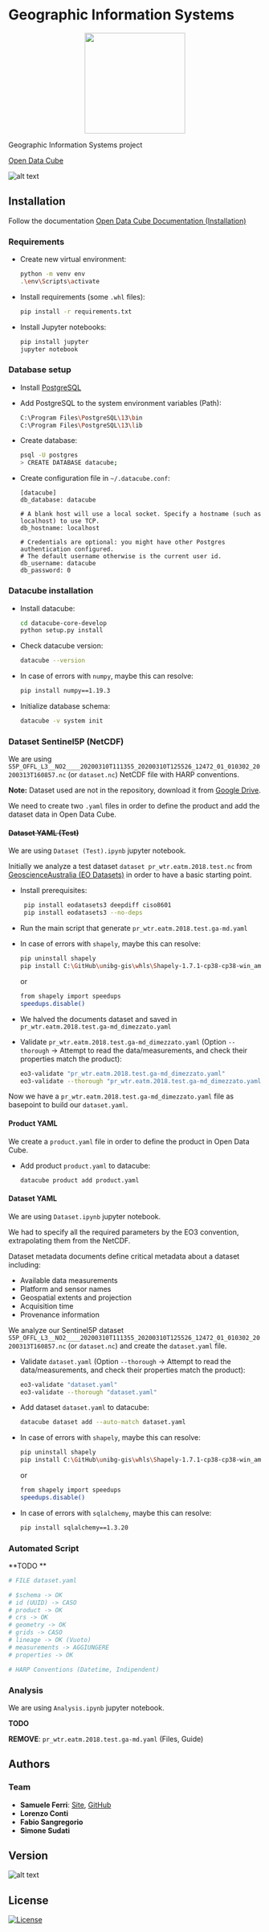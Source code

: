 # Geographic Information Systems

<p align="center">
<img src="https://github.com/samuelexferri/unibg-gis/blob/master/images/datacube.png" width="200">
</p>

Geographic Information Systems project

[Open Data Cube](https://www.opendatacube.org/overview)

![alt text](https://img.shields.io/badge/Language-Italian-infomrmational?style=for-the-badge)

## Installation

Follow the documentation [Open Data Cube Documentation (Installation)](https://datacube-core.readthedocs.io/en/latest/ops/install.html)

### Requirements

-   Create new virtual environment:
    ```bash
    python -m venv env
    .\env\Scripts\activate
    ```
-   Install requirements (some `.whl` files):
    ```bash
    pip install -r requirements.txt
    ```
-   Install Jupyter notebooks:
    ```bash
    pip install jupyter
    jupyter notebook
    ```

### Database setup

-   Install [PostgreSQL](https://www.postgresql.org/download/)

-   Add PostgreSQL to the system environment variables (Path):

    ```bash
    C:\Program Files\PostgreSQL\13\bin
    C:\Program Files\PostgreSQL\13\lib
    ```

-   Create database:

    ```bash
    psql -U postgres
    > CREATE DATABASE datacube;
    ```

-   Create configuration file in `~/.datacube.conf`:

        [datacube]
        db_database: datacube

        # A blank host will use a local socket. Specify a hostname (such as localhost) to use TCP.
        db_hostname: localhost

        # Credentials are optional: you might have other Postgres authentication configured.
        # The default username otherwise is the current user id.
        db_username: datacube
        db_password: 0

### Datacube installation

-   Install datacube:

    ```bash
    cd datacube-core-develop
    python setup.py install
    ```

-   Check datacube version:

    ```bash
    datacube --version
    ```

-   In case of errors with `numpy`, maybe this can resolve:

    ```bash
    pip install numpy==1.19.3
    ```

-   Initialize database schema:

    ```bash
    datacube -v system init
    ```

### Dataset Sentinel5P (NetCDF)

We are using `S5P_OFFL_L3__NO2____20200310T111355_20200310T125526_12472_01_010302_20200313T160857.nc` (or `dataset.nc`) NetCDF file with HARP conventions.

**Note:** Dataset used are not in the repository, download it from [Google Drive](https://drive.google.com/drive/folders/1blFp7IfUM_IRgB3iradfxHqCEdZMxi7T).

We need to create two `.yaml` files in order to define the product and add the dataset data in Open Data Cube.

#### ~~Dataset YAML (Test)~~

We are using `Dataset (Test).ipynb` jupyter notebook.

Initially we analyze a test dataset `dataset pr_wtr.eatm.2018.test.nc` from [GeoscienceAustralia (EO Datasets)](https://github.com/GeoscienceAustralia/eo-datasets) in order to have a basic starting point.

-   Install prerequisites:

    ```bash
     pip install eodatasets3 deepdiff ciso8601
     pip install eodatasets3 --no-deps
    ```

-   Run the main script that generate `pr_wtr.eatm.2018.test.ga-md.yaml`

-   In case of errors with `shapely`, maybe this can resolve:

    ```bash
    pip uninstall shapely
    pip install C:\GitHub\unibg-gis\whls\Shapely-1.7.1-cp38-cp38-win_amd64.whl
    ```

    or

    ```bash
    from shapely import speedups
    speedups.disable()
    ```

-   We halved the documents dataset and saved in `pr_wtr.eatm.2018.test.ga-md_dimezzato.yaml`

-   Validate `pr_wtr.eatm.2018.test.ga-md_dimezzato.yaml` (Option `--thorough` -> Attempt to read the data/measurements, and check their properties match the product):

    ```bash
    eo3-validate "pr_wtr.eatm.2018.test.ga-md_dimezzato.yaml"
    eo3-validate --thorough "pr_wtr.eatm.2018.test.ga-md_dimezzato.yaml"
    ```

Now we have a `pr_wtr.eatm.2018.test.ga-md_dimezzato.yaml` file as basepoint to build our `dataset.yaml`.

#### Product YAML

We create a `product.yaml` file in order to define the product in Open Data Cube.

-   Add product `product.yaml` to datacube:

    ```bash
    datacube product add product.yaml
    ```

#### Dataset YAML

We are using `Dataset.ipynb` jupyter notebook.

We had to specify all the required parameters by the EO3 convention, extrapolating them from the NetCDF.

Dataset metadata documents define critical metadata about a dataset including:

-   Available data measurements
-   Platform and sensor names
-   Geospatial extents and projection
-   Acquisition time
-   Provenance information

We analyze our Sentinel5P dataset `S5P_OFFL_L3__NO2____20200310T111355_20200310T125526_12472_01_010302_20200313T160857.nc` (or `dataset.nc`) and create the `dataset.yaml` file.

-   Validate `dataset.yaml` (Option `--thorough` -> Attempt to read the data/measurements, and check their properties match the product):

    ```bash
    eo3-validate "dataset.yaml"
    eo3-validate --thorough "dataset.yaml"
    ```

-   Add dataset `dataset.yaml` to datacube:

    ```bash
    datacube dataset add --auto-match dataset.yaml
    ```

-   In case of errors with `shapely`, maybe this can resolve:

    ```bash
    pip uninstall shapely
    pip install C:\GitHub\unibg-gis\whls\Shapely-1.7.1-cp38-cp38-win_amd64.whl
    ```

    or

    ```bash
    from shapely import speedups
    speedups.disable()
    ```

-   In case of errors with `sqlalchemy`, maybe this can resolve:

    ```bash
    pip install sqlalchemy==1.3.20
    ```

### Automated Script

**TODO **

```bash
# FILE dataset.yaml

# $schema -> OK
# id (UUID) -> CASO
# product -> OK
# crs -> OK
# geometry -> OK
# grids -> CASO
# lineage -> OK (Vuoto)
# measurements -> AGGIUNGERE
# properties -> OK

# HARP Conventions (Datetime, Indipendent)
```

### Analysis

We are using `Analysis.ipynb` jupyter notebook.

**TODO**

**REMOVE**:  `pr_wtr.eatm.2018.test.ga-md.yaml` (Files, Guide)

## Authors

### Team

-   **Samuele Ferri**: [Site](https://samuelexferri.com), [GitHub](https://github.com/samuelexferri)
-   **Lorenzo Conti**
-   **Fabio Sangregorio**
-   **Simone Sudati**

## Version

![alt text](https://img.shields.io/badge/Version-0.0.1-blue.svg?style=for-the-badge)

## License

[![License](https://img.shields.io/badge/License-MIT_License-blue.svg?style=for-the-badge)](https://badges.mit-license.org)
